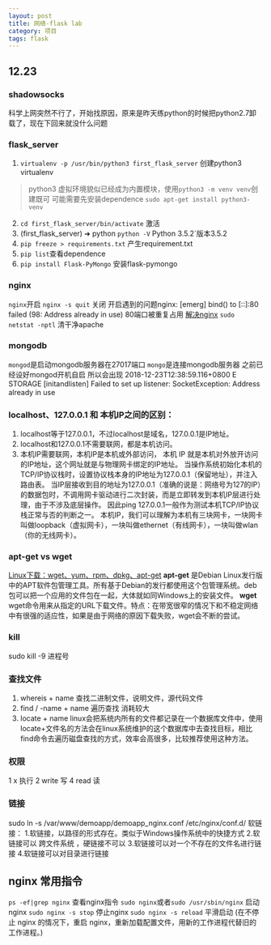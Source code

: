 ```yaml
---
layout: post
title: 网络-flask lab
category: 项目
tags: flask
---
```



## 12.23
### shadowsocks
科学上网突然不行了，开始找原因，原来是昨天练python的时候把python2.7卸载了，现在下回来就没什么问题
### flask_server
1. `virtualenv -p /usr/bin/python3 first_flask_server` 创建python3 virtualenv  
> python3 虚拟环境貌似已经成为内置模块，使用`python3 -m venv venv`创建既可
可能需要先安装dependence `sudo apt-get install python3-venv`
2. `cd first_flask_server/bin/activate` 激活
3. (first_flask_server) ➜  python `python -V`
Python 3.5.2`版本3.5.2
4. `pip freeze > requirements.txt` 产生requirement.txt 
5. `pip list`查看dependence
6. `pip install Flask-PyMongo` 安装flask-pymongo

### nginx
`nginx`开启
`nginx -s quit` 关闭
开启遇到的问题nginx: [emerg] bind() to [::]:80 failed (98: Address already in use) 80端口被重复占用
[解决nginx](http://www.hankcs.com/appos/linux/fix-nginx-bind-err.html)
`sudo netstat -nptl`
清干净apache
### mongodb
`mongod`是启动mongodb服务器在27017端口
`mongo`是连接mongodb服务器
之前已经设好mongod开机自启 所以会出现
2018-12-23T12:38:59.116+0800 E STORAGE  [initandlisten] Failed to set up listener: SocketException: Address already in use

### localhost、127.0.0.1 和 本机IP之间的区别：
1. localhost等于127.0.0.1，不过localhost是域名，127.0.0.1是IP地址。
2. localhost和127.0.0.1不需要联网，都是本机访问。
3. 本机IP需要联网，本机IP是本机或外部访问， 本机 IP 就是本机对外放开访问的IP地址，这个网址就是与物理网卡绑定的IP地址。
 当操作系统初始化本机的TCP/IP协议栈时，设置协议栈本身的IP地址为127.0.0.1（保留地址），并注入路由表。
当IP层接收到目的地址为127.0.0.1（准确的说是：网络号为127的IP）的数据包时，不调用网卡驱动进行二次封装，而是立即转发到本机IP层进行处理，由于不涉及底层操作。
因此ping 127.0.0.1一般作为测试本机TCP/IP协议栈正常与否的判断之一。
本机IP，我们可以理解为本机有三块网卡，一块网卡叫做loopback（虚拟网卡），一块叫做ethernet（有线网卡），一块叫做wlan（你的无线网卡）。
### apt-get vs wget
[Linux下载：wget、yum、rpm、dpkg、apt-get](https://www.jianshu.com/p/41de6d045de1)
**apt-get** 是Debian Linux发行版中的APT软件包管理工具。所有基于Debian的发行都使用这个包管理系统。deb包可以把一个应用的文件包在一起，大体就如同Windows上的安装文件。 
**wget** wget命令用来从指定的URL下载文件。特点：在带宽很窄的情况下和不稳定网络中有很强的适应性，如果是由于网络的原因下载失败，wget会不断的尝试。
### kill
sudo kill -9 进程号
### 查找文件
1. whereis + name
查找二进制文件，说明文件，源代码文件
2. find / -name + name
遍历查找 消耗较大
3. locate + name
linux会把系统内所有的文件都记录在一个数据库文件中，使用locate+文件名的方法会在linux系统维护的这个数据库中去查找目标，相比find命令去遍历磁盘查找的方式，效率会高很多，比较推荐使用这种方法。
### 权限
1 x 执行 2 write 写 4 read 读
### 链接
sudo ln -s /var/www/demoapp/demoapp_nginx.conf /etc/nginx/conf.d/
软链接：
1.软链接，以路径的形式存在。类似于Windows操作系统中的快捷方式
2.软链接可以 跨文件系统 ，硬链接不可以
3.软链接可以对一个不存在的文件名进行链接
4.软链接可以对目录进行链接

## nginx 常用指令
`ps -ef|grep nginx` 查看nginx指令
`sudo nginx`或者`sudo /usr/sbin/nginx` 启动nginx
`sudo nginx -s stop` 停止nginx
`sudo nginx -s reload` 平滑启动 (在不停止 nginx 的情况下，重启 nginx，重新加载配置文件，用新的工作进程代替旧的工作进程。)
